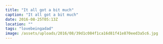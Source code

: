 ```yaml
---
title: "It all got a bit much"
caption: "It all got a bit much"
date: 2016-08-25T05:13Z
location: ""
tags: "lovebeingadad"
image: /assets/uploads/2016/08/39d1c084f1ca16d81f41e870eed3a5c6.jpg
---
```

